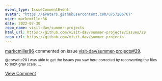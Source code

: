 ```yaml
---
event_type: IssueCommentEvent
avatar: "https://avatars.githubusercontent.com/u/5720676?"
user: markcmiller86
date: 2022-07-30
repo_name: visit-dav/summer-projects
html_url: https://github.com/visit-dav/summer-projects/issues/29
repo_url: https://github.com/visit-dav/summer-projects
---
```


<a href='https://github.com/markcmiller86' target='_blank'>markcmiller86</a> commented on issue <a href='https://github.com/visit-dav/summer-projects/issues/29' target='_blank'>visit-dav/summer-projects#29</a>.

<small>@corvette20 I was able to get the issues you saw here corrected by reconverting the files to 16bit gray scale....</small>

<a href='https://github.com/visit-dav/summer-projects/issues/29' target='_blank'>View Comment</a>